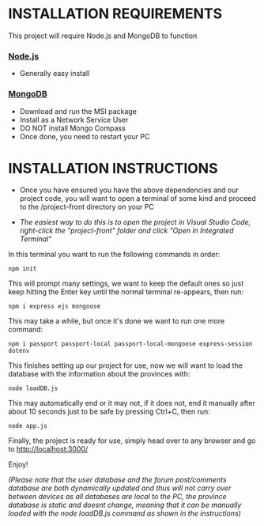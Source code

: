 # INSTALLATION REQUIREMENTS
This project will require Node.js and MongoDB to function

### [Node.js](https://nodejs.org/en/download)
* Generally easy install

### [MongoDB](https://www.mongodb.com/try/download/community)
* Download and run the MSI package
* Install as a Network Service User
* DO NOT install Mongo Compass
* Once done, you need to restart your PC

# INSTALLATION INSTRUCTIONS
* Once you have ensured you have the above dependencies and our project code, you will want to open a terminal of some kind and proceed to the /project-front directory on your PC

* *The easiest way to do this is to open the project in Visual Studio Code, right-click the "project-front" folder and click "Open in Integrated Terminal"*



In this terminal you want to run the following commands in order:
```
npm init
```
This will prompt many settings, we want to keep the default ones so just keep hitting the Enter key until the normal terminal re-appears, then run:
```
npm i express ejs mongoose
```
This may take a while, but once it's done we want to run one more command:
```
npm i passport passport-local passport-local-mongoose express-session dotenv
```
This finishes setting up our project for use, now we will want to load the database with the information about the provinces with:
```
node loadDB.js
```
This may automatically end or it may not, if it does not, end it manually after about 10 seconds just to be safe by pressing Ctrl+C, then run:
```
node app.js
```
Finally, the project is ready for use, simply head over to any browser and go to [http://localhost:3000/](http://localhost:3000/)

Enjoy!

*(Please note that the user database and the forum post/comments database are both dynamically updated and thus will not carry over between devices as all databases are local to the PC, the province database is static and doesnt change, meaning that it can be manually loaded with the node loadDB.js command as shown in the instructions)*
